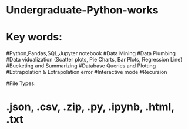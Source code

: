 # Undergraduate-Python-works
# Key words: 
#Python,Pandas,SQL,Jupyter notebook
#Data Mining 
#Data Plumbing
#Data vidualization (Scatter plots, Pie Charts, Bar Plots, Regression Line)
#Bucketing and Summarizing
#Database Queries and Plotting
#Extrapolation & Extrapolation error
#Interactive mode 
#Recursion


#File Types:
# .json, .csv, .zip, .py, .ipynb, .html, .txt

